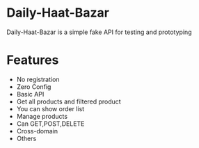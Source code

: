 # Daily-Haat-Bazar
Daily-Haat-Bazar is a simple fake API for testing and prototyping

# Features
- No registration
- Zero Config
- Basic API
- Get all products and filtered product
- You can show order list
- Manage products
- Can GET,POST,DELETE
- Cross-domain
- Others
